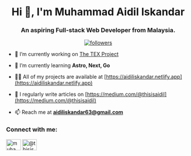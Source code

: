 <h1 align="center">Hi 👋, I'm Muhammad Aidil Iskandar</h1>
<h3 align="center">An aspiring Full-stack Web Developer from Malaysia.</h3>
<p align="center">
  <a href="https://github.com/aidil-sekandar?tab=followers">
    <img alt="followers" title="Follow me on Github" src="https://custom-icon-badges.demolab.com/github/followers/aidil-sekandar?color=236ad3&labelColor=1155ba&style=for-the-badge&logo=person-add&label=Follow&logoColor=white" /></a>
</p>


- 🔭 I’m currently working on [The TEX Project](https://github.com/The-TEX-Team/the-tex-project)

- 🌱 I’m currently learning **Astro, Next, Go**

- 👨‍💻 All of my projects are available at [https://aidiliskandar.netlify.app](https://aidiliskandar.netlify.app)

- 📝 I regularly write articles on [https://medium.com/@thisisaidil](https://medium.com/@thisisaidil)

- 📫 Reach me at **aidiliskandar63@gmail.com**

<h3 align="left">Connect with me:</h3>
<p align="left">
<a href="https://linkedin.com/in/muhammad-aidil-iskandar" target="blank"><img align="center" src="https://raw.githubusercontent.com/rahuldkjain/github-profile-readme-generator/master/src/images/icons/Social/linked-in-alt.svg" alt="muhammad-aidil-iskandar" height="30" width="40" /></a>
<a href="https://medium.com/@thisisaidil" target="blank"><img align="center" src="https://raw.githubusercontent.com/rahuldkjain/github-profile-readme-generator/master/src/images/icons/Social/medium.svg" alt="@thisisaidil" height="30" width="40" /></a>
</p>
